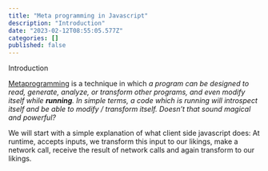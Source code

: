 ```yaml
---
title: "Meta programming in Javascript"
description: "Introduction"
date: "2023-02-12T08:55:05.577Z"
categories: []
published: false
---
```


  
Introduction

[Metaprogramming](https://developer.mozilla.org/en-US/docs/Web/JavaScript/Guide/Meta_programming) is a technique in which _a program can be designed to read, generate, analyze, or transform other programs, and even modify itself while_ **_running_**_. In simple terms, a code which is running will introspect itself and be able to modify / transform itself. Doesn’t that sound magical and powerful?_

  

We will start with a simple explanation of what client side javascript does: At runtime, accepts inputs, we transform this input to our likings, make a network call, receive the result of network calls and again transform to our likings.
